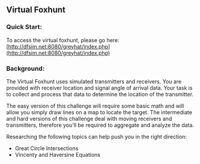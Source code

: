 ## Virtual Foxhunt
### Quick Start:
To access the virtual foxhunt, please go here: [http://dfsim.net:8080/greyhat/index.php](http://dfsim.net:8080/greyhat/index.php)

### Background:
The Virtual Foxhunt uses simulated transmitters and receivers. You are provided with receiver location and signal angle of arrival data. Your task is to collect and process that data to determine the location of the transmitter.

The easy version of this challenge will require some basic math and will allow you simply draw lines on a map to locate the target. The intermediate and hard versions of this challenge deal with moving receivers and transmitters, therefore you'll be required to aggregate and analyze the data.

Researching the following topics can help push you in the right direction:
- Great Circle Intersections
- Vincenty and Haversine Equations
